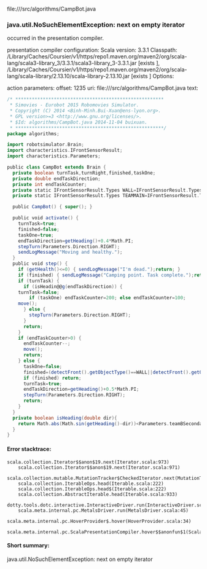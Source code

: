 file://<WORKSPACE>/src/algorithms/CampBot.java
### java.util.NoSuchElementException: next on empty iterator

occurred in the presentation compiler.

presentation compiler configuration:
Scala version: 3.3.1
Classpath:
<HOME>/Library/Caches/Coursier/v1/https/repo1.maven.org/maven2/org/scala-lang/scala3-library_3/3.3.1/scala3-library_3-3.3.1.jar [exists ], <HOME>/Library/Caches/Coursier/v1/https/repo1.maven.org/maven2/org/scala-lang/scala-library/2.13.10/scala-library-2.13.10.jar [exists ]
Options:



action parameters:
offset: 1235
uri: file://<WORKSPACE>/src/algorithms/CampBot.java
text:
```scala
/* ******************************************************
 * Simovies - Eurobot 2015 Robomovies Simulator.
 * Copyright (C) 2014 <Binh-Minh.Bui-Xuan@ens-lyon.org>.
 * GPL version>=3 <http://www.gnu.org/licenses/>.
 * $Id: algorithms/CampBot.java 2014-11-04 buixuan.
 * ******************************************************/
package algorithms;

import robotsimulator.Brain;
import characteristics.IFrontSensorResult;
import characteristics.Parameters;

public class CampBot extends Brain {
  private boolean turnTask,turnRight,finished,taskOne;
  private double endTaskDirection;
  private int endTaskCounter;
  private static IFrontSensorResult.Types WALL=IFrontSensorResult.Types.WALL;
  private static IFrontSensorResult.Types TEAMMAIN=IFrontSensorResult.Types.TeamMainBot;

  public CampBot() { super(); }

  public void activate() {
    turnTask=true;
    finished=false;
    taskOne=true;
    endTaskDirection=getHeading()+0.4*Math.PI;
    stepTurn(Parameters.Direction.RIGHT);
    sendLogMessage("Moving and healthy.");
  }
  public void step() {
    if (getHealth()<=0) { sendLogMessage("I'm dead.");return; }
    if (finished) { sendLogMessage("Camping point. Task complete.");return; }
    if (turnTask) {
      if (isHeadin@@g(endTaskDirection)) {
	turnTask=false;
        if (taskOne) endTaskCounter=200; else endTaskCounter=100;
	move();
      } else {
        stepTurn(Parameters.Direction.RIGHT);
      }
      return;
    }
    if (endTaskCounter>0) {
      endTaskCounter--;
      move();
      return;
    } else {
      taskOne=false;
      finished=(detectFront().getObjectType()==WALL||detectFront().getObjectType()==TEAMMAIN);
      if (finished) return;
      turnTask=true;
      endTaskDirection=getHeading()+0.5*Math.PI;
      stepTurn(Parameters.Direction.RIGHT);
      return;
    }
  }
  private boolean isHeading(double dir){
    return Math.abs(Math.sin(getHeading()-dir))<Parameters.teamBSecondaryBotStepTurnAngle;
  }
}

```



#### Error stacktrace:

```
scala.collection.Iterator$$anon$19.next(Iterator.scala:973)
	scala.collection.Iterator$$anon$19.next(Iterator.scala:971)
	scala.collection.mutable.MutationTracker$CheckedIterator.next(MutationTracker.scala:76)
	scala.collection.IterableOps.head(Iterable.scala:222)
	scala.collection.IterableOps.head$(Iterable.scala:222)
	scala.collection.AbstractIterable.head(Iterable.scala:933)
	dotty.tools.dotc.interactive.InteractiveDriver.run(InteractiveDriver.scala:168)
	scala.meta.internal.pc.MetalsDriver.run(MetalsDriver.scala:45)
	scala.meta.internal.pc.HoverProvider$.hover(HoverProvider.scala:34)
	scala.meta.internal.pc.ScalaPresentationCompiler.hover$$anonfun$1(ScalaPresentationCompiler.scala:352)
```
#### Short summary: 

java.util.NoSuchElementException: next on empty iterator